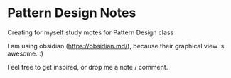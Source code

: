 # Pattern Design Notes
Creating for myself study motes for Pattern Design class

I am using obsidian (https://obsidian.md/), because their graphical view is awesome. :)

Feel free to get inspired, or drop me a note / comment. 
